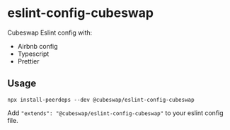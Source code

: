# eslint-config-cubeswap

Cubeswap Eslint config with:

- Airbnb config
- Typescript
- Prettier

## Usage

```
npx install-peerdeps --dev @cubeswap/eslint-config-cubeswap
```

Add `"extends": "@cubeswap/eslint-config-cubeswap"` to your eslint config file.
